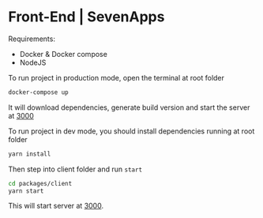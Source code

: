 # Front-End | SevenApps

Requirements:
  * Docker & Docker compose
  * NodeJS

To run project in production mode, open the terminal at root folder 
```bash
docker-compose up
```

It will download dependencies, generate build version and start the server at [3000](http//localhost:3000)

To run project in dev mode, you should install dependencies running at root folder 
```bash
yarn install
```

Then step into client folder and run `start`
```bash
cd packages/client
yarn start
```

This will start server at [3000](http//localhost:3000).

